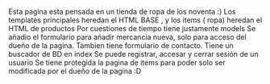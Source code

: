 Esta pagina esta pensada en un tienda de ropa de los noventa :)
Los templates principales heredan el HTML BASE , y los items ( ropa) heredan el HTML  de productos 
Por cuestiones de tiempo tiene justamente models
Se añadio el formulario para añadir mercancia nueva, solo para acceso del dueño de la pagina. Tambien tiene formulario de contacto.
Tiene un buscador de BD en index 
Se puede registrar, accesar  y cerrar sesión de un  usuario
Se tiene protegida la pagina de items para poder solo ser modificada por el dueño de la pagina :D
